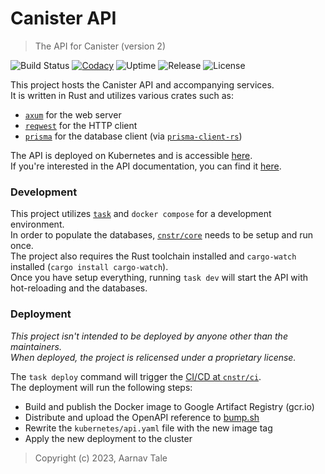# Canister API

> The API for Canister (version 2)

![Build Status](https://img.shields.io/github/actions/workflow/status/cnstr/ci/api.yaml)
[![Codacy](https://img.shields.io/codacy/grade/d7ce92011567411a85f69098196e961e)](https://www.codacy.com?utm_source=github.com&amp;utm_medium=referral&amp;utm_content=cnstr/api&amp;utm_campaign=Badge_Grade)
![Uptime](https://img.shields.io/website?down_message=offline&label=status&up_message=online&url=https%3A%2F%2Fapi.canister.me%2Fv2%2Fhealthz)
![Release](https://img.shields.io/github/v/tag/cnstr/api?label=release&cacheSeconds=3600)
![License](https://img.shields.io/github/license/cnstr/api?cacheSeconds=3600)

This project hosts the Canister API and accompanying services.<br>
It is written in Rust and utilizes various crates such as:

- [`axum`](https://github.com/tokio-rs/axum) for the web server
- [`reqwest`](https://github.com/seanmonstar/reqwest) for the HTTP client
- [`prisma`](https://prisma.io) for the database client (via [`prisma-client-rs`](https://github.com/Brendonovich/prisma-client-rust))

The API is deployed on Kubernetes and is accessible [here](https://api.canister.me/v2/).<br>
If you're interested in the API documentation, you can find it [here](https://docs.canister.me).

### Development

This project utilizes [`task`](https://taskfile.dev) and `docker compose` for a development environment.<br>
In order to populate the databases, [`cnstr/core`](https://github.com/cnstr/core) needs to be setup and run once.<br>
The project also requires the Rust toolchain installed and `cargo-watch` installed (`cargo install cargo-watch`).<br>
Once you have setup everything, running `task dev` will start the API with hot-reloading and the databases.

### Deployment

*This project isn't intended to be deployed by anyone other than the maintainers.*<br>
*When deployed, the project is relicensed under a proprietary license.*

The `task deploy` command will trigger the [CI/CD at `cnstr/ci`](https://github.com/cnstr/ci/actions/workflows/api.yaml).<br>
The deployment will run the following steps:

- Build and publish the Docker image to Google Artifact Registry (gcr.io)
- Distribute and upload the OpenAPI reference to [bump.sh](https://bump.sh)
- Rewrite the `kubernetes/api.yaml` file with the new image tag
- Apply the new deployment to the cluster

> Copyright (c) 2023, Aarnav Tale
